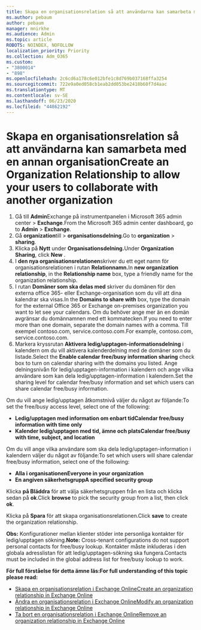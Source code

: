 ```yaml
---
title: Skapa en organisationsrelation så att användarna kan samarbeta med en annan organisation
ms.author: pebaum
author: pebaum
manager: mnirkhe
ms.audience: Admin
ms.topic: article
ROBOTS: NOINDEX, NOFOLLOW
localization_priority: Priority
ms.collection: Adm_O365
ms.custom:
- "3800014"
- "898"
ms.openlocfilehash: 2c6cd6a178c6e012bfe1c8d769b037168ffa3254
ms.sourcegitcommit: 722e9a0ed058cb1eab2dd053be2418b60f7d4aac
ms.translationtype: MT
ms.contentlocale: sv-SE
ms.lasthandoff: 06/23/2020
ms.locfileid: "44862192"
---
```

# <a name="create-an-organization-relationship-to-allow-your-users-to-collaborate-with-another-organization"></a><span data-ttu-id="b02a8-102">Skapa en organisationsrelation så att användarna kan samarbeta med en annan organisation</span><span class="sxs-lookup"><span data-stu-id="b02a8-102">Create an Organization Relationship to allow your users to collaborate with another organization</span></span>

1. <span data-ttu-id="b02a8-103">Gå till **Admin**Exchange på instrumentpanelen i Microsoft 365 admin center  >  **Exchange**.</span><span class="sxs-lookup"><span data-stu-id="b02a8-103">From the Microsoft 365 admin center dashboard, go to **Admin** > **Exchange**.</span></span>
2. <span data-ttu-id="b02a8-104">Gå **organization**till  >  **organisationsdelning**.</span><span class="sxs-lookup"><span data-stu-id="b02a8-104">Go to **organization** > **sharing**.</span></span>
3. <span data-ttu-id="b02a8-105">Klicka på **Nytt** under **Organisationsdelning.**</span><span class="sxs-lookup"><span data-stu-id="b02a8-105">Under **Organization Sharing**, click **New** .</span></span>
4. <span data-ttu-id="b02a8-106">I **den nya organisationsrelationen**skriver du ett eget namn för organisationsrelationen i rutan **Relationnamn.**</span><span class="sxs-lookup"><span data-stu-id="b02a8-106">In **new organization relationship**, in the **Relationship name** box, type a friendly name for the organization relationship.</span></span>
5. <span data-ttu-id="b02a8-107">I rutan **Domäner som ska delas med** skriver du domänen för den externa office 365- eller Exchange-organisation som du vill att dina kalendrar ska visas.</span><span class="sxs-lookup"><span data-stu-id="b02a8-107">In the **Domains to share with** box, type the domain for the external Office 365 or Exchange on-premises organization you want to let see your calendars.</span></span> <span data-ttu-id="b02a8-108">Om du behöver ange mer än en domän avgränsar du domännamnen med ett kommatecken.</span><span class="sxs-lookup"><span data-stu-id="b02a8-108">If you need to enter more than one domain, separate the domain names with a comma.</span></span> <span data-ttu-id="b02a8-109">Till exempel contoso.com, service.contoso.com.</span><span class="sxs-lookup"><span data-stu-id="b02a8-109">For example, contoso.com, service.contoso.com.</span></span>
6. <span data-ttu-id="b02a8-110">Markera kryssrutan **Aktivera ledig/upptagen-informationsdelning** i kalendern om du vill aktivera kalenderdelning med de domäner som du listade.</span><span class="sxs-lookup"><span data-stu-id="b02a8-110">Select the **Enable calendar free/busy information sharing** check box to turn on calendar sharing with the domains you listed.</span></span> <span data-ttu-id="b02a8-111">Ange delningsnivån för ledig/upptagen-information i kalendern och ange vilka användare som kan dela ledig/upptagen-information i kalendern.</span><span class="sxs-lookup"><span data-stu-id="b02a8-111">Set the sharing level for calendar free/busy information and set which users can share calendar free/busy information.</span></span>  

<span data-ttu-id="b02a8-112">Om du vill ange ledig/upptagen åtkomstnivå väljer du något av följande:</span><span class="sxs-lookup"><span data-stu-id="b02a8-112">To set the free/busy access level, select one of the following:</span></span>

- <span data-ttu-id="b02a8-113">**Ledig/upptagen med information om enbart tid**</span><span class="sxs-lookup"><span data-stu-id="b02a8-113">**Calendar free/busy information with time only**</span></span>
- <span data-ttu-id="b02a8-114">**Kalender ledig/upptagen med tid, ämne och plats**</span><span class="sxs-lookup"><span data-stu-id="b02a8-114">**Calendar free/busy with time, subject, and location**</span></span>  

 <span data-ttu-id="b02a8-115">Om du vill ange vilka användare som ska dela ledig/upptagen-information i kalendern väljer du något av följande:</span><span class="sxs-lookup"><span data-stu-id="b02a8-115">To set which users will share calendar free/busy information, select one of the following:</span></span>

- <span data-ttu-id="b02a8-116">**Alla i organisationen**</span><span class="sxs-lookup"><span data-stu-id="b02a8-116">**Everyone in your organization**</span></span>
- <span data-ttu-id="b02a8-117">**En angiven säkerhetsgrupp**</span><span class="sxs-lookup"><span data-stu-id="b02a8-117">**A specified security group**</span></span>  

<span data-ttu-id="b02a8-118">Klicka **på Bläddra** för att välja säkerhetsgruppen från en lista och klicka sedan på **ok**.</span><span class="sxs-lookup"><span data-stu-id="b02a8-118">Click **browse** to pick the security group from a list, then click **ok**.</span></span>

<span data-ttu-id="b02a8-119">Klicka på **Spara** för att skapa organisationsrelationen.</span><span class="sxs-lookup"><span data-stu-id="b02a8-119">Click **save** to create the organization relationship.</span></span>  

<span data-ttu-id="b02a8-120">**Obs:** Konfigurationer mellan klienter stöder inte personliga kontakter för ledig/upptagen sökning.</span><span class="sxs-lookup"><span data-stu-id="b02a8-120">**Note:** Cross-tenant configurations do not support personal contacts for free/busy lookup.</span></span> <span data-ttu-id="b02a8-121">Kontakter måste inkluderas i den globala adresslistan för att ledig/upptagen-sökning ska fungera.</span><span class="sxs-lookup"><span data-stu-id="b02a8-121">Contacts must be included in the global address list for free/busy lookup to work.</span></span>

<span data-ttu-id="b02a8-122">**För full förståelse för detta ämne läs:**</span><span class="sxs-lookup"><span data-stu-id="b02a8-122">**For full understanding of this topic please read:**</span></span>

- [<span data-ttu-id="b02a8-123">Skapa en organisationsrelation i Exchange Online</span><span class="sxs-lookup"><span data-stu-id="b02a8-123">Create an organization relationship in Exchange Online</span></span>](https://docs.microsoft.com/exchange/sharing/organization-relationships/create-an-organization-relationship)
- [<span data-ttu-id="b02a8-124">Ändra en organisationsrelation i Exchange Online</span><span class="sxs-lookup"><span data-stu-id="b02a8-124">Modify an organization relationship in Exchange Online</span></span>](https://docs.microsoft.com/exchange/sharing/organization-relationships/modify-an-organization-relationship)
- [<span data-ttu-id="b02a8-125">Ta bort en organisationsrelation i Exchange Online</span><span class="sxs-lookup"><span data-stu-id="b02a8-125">Remove an organization relationship in Exchange Online</span></span>](https://docs.microsoft.com/exchange/sharing/organization-relationships/remove-an-organization-relationship)
